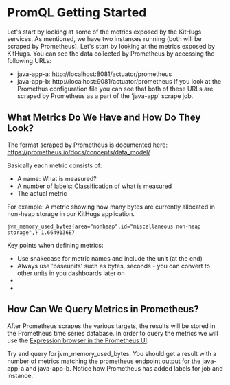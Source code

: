 # PromQL Getting Started
Let's start by looking at some of the metrics exposed by the KitHugs services. As mentioned, we have two instances running (both will be scraped by Prometheus). Let's start by looking at the metrics exposed by KitHugs.
You can see the data collected by Prometheus by accessing the following URLs:
* java-app-a: http://localhost:8081/actuator/prometheus
* java-app-b: http://localhost:9081/actuator/prometheus
If you look at the Promethus configuration file you can see that both of these URLs are scraped by Prometheus as a part of the 'java-app' scrape job.

## What Metrics Do We Have and How Do They Look?
The format scraped by Prometheus is documented here: https://prometheus.io/docs/concepts/data_model/

Basically each metric consists of:
* A name: What is measured?
* A number of labels: Classification of what is measured
* The actual metric

For example: A metric showing how many bytes are currently allocated in non-heap storage in our KitHugs application.
```
jvm_memory_used_bytes{area="nonheap",id="miscellaneous non-heap storage",} 1.6649136E7
```

Key points when defining metrics:
* Use snakecase for metric names and include the unit (at the end)
* Always use 'baseunits' such as bytes, seconds - you can convert to other units in you dashboards later on
*
*

## How Can We Query Metrics in Prometheus?
After Prometheus scrapes the various targets, the results will be stored in the Prometheus time series database. In order to query the metrics we will use the [Expression browser in the Prometheus UI](http://localhost:9090).

Try and query for jvm_memory_used_bytes.
You should get a result with a number of metrics matching the prometheus endpoint output for the java-app-a and java-app-b. Notice how Prometheus has added labels for job and instance.
